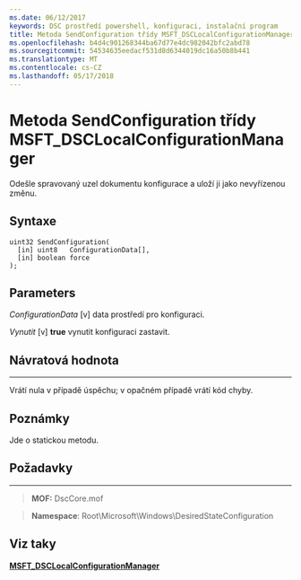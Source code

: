 ```yaml
---
ms.date: 06/12/2017
keywords: DSC prostředí powershell, konfiguraci, instalační program
title: Metoda SendConfiguration třídy MSFT_DSCLocalConfigurationManager
ms.openlocfilehash: b4d4c901268344ba67d77e4dc982042bfc2abd78
ms.sourcegitcommit: 54534635eedacf531d8d6344019dc16a50b8b441
ms.translationtype: MT
ms.contentlocale: cs-CZ
ms.lasthandoff: 05/17/2018
---
```

# <a name="sendconfiguration-method-of-the-msftdsclocalconfigurationmanager-class"></a>Metoda SendConfiguration třídy MSFT_DSCLocalConfigurationManager

Odešle spravovaný uzel dokumentu konfigurace a uloží ji jako nevyřízenou změnu.

<a name="syntax"></a>Syntaxe
------

```mof
uint32 SendConfiguration(
  [in] uint8   ConfigurationData[],
  [in] boolean force
);
```

<a name="parameters"></a>Parameters
----------

*ConfigurationData* \[v\] data prostředí pro konfiguraci.

*Vynutit* \[v\] **true** vynutit konfiguraci zastavit.

## <a name="return-value"></a>Návratová hodnota
------------

Vrátí nula v případě úspěchu; v opačném případě vrátí kód chyby.

## <a name="remarks"></a>Poznámky

Jde o statickou metodu.

## <a name="requirements"></a>Požadavky
------------
>**MOF:** DscCore.mof

>**Namespace**: Root\Microsoft\Windows\DesiredStateConfiguration


## <a name="see-also"></a>Viz taky


[**MSFT_DSCLocalConfigurationManager**](msft-dsclocalconfigurationmanager.md)